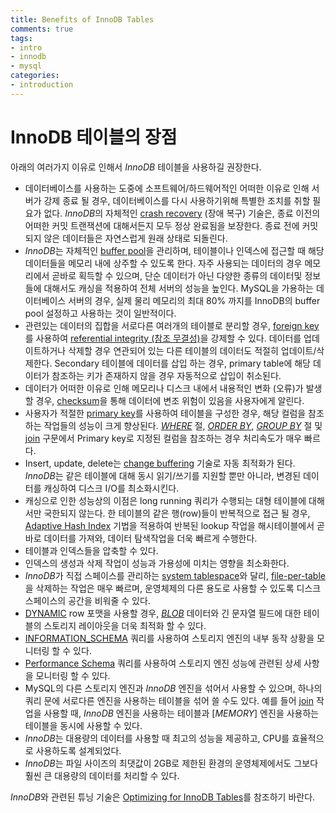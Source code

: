 ```yaml
---
title: Benefits of InnoDB Tables 
comments: true
tags:
- intro
- innodb
- mysql
categories:
- introduction
---
```


# InnoDB 테이블의 장점

아래의 여러가지 이유로 인해서 *InnoDB* 테이블을 사용하길 권장한다. 

- 데이터베이스를 사용하는 도중에 소프트웨어/하드웨어적인 어떠한 이유로 인해 서버가 강제 종료 될 경우, 데이터베이스를 다시 사용하기위해 특별한 조치를 취할 필요가 없다. *InnoDB*의 자체적인 [crash recovery] (장애 복구) 기술은, 종료 이전의 어떠한 커밋 트랜잭션에 대해서든지 모두 정상 완료됨을 보장한다. 종료 전에 커밋되지 않은 데이터들은 자연스럽게 원래 상태로 되돌린다.
- *InnoDB*는 자체적인 [buffer pool]을 관리하며, 테이블이나 인덱스에 접근할 때 해당 데이터들을 메모리 내에 상주할 수 있도록 한다. 자주 사용되는 데이터의 경우 메모리에서 곧바로 획득할 수 있으며, 단순 데이터가 아닌 다양한 종류의 데이터및 정보들에 대해서도 캐싱을 적용하여 전체 서버의 성능을 높인다. MySQL을 가용하는 데이터베이스 서버의 경우, 실제 물리 메모리의 최대 80% 까지를 InnoDB의 buffer pool 설정하고 사용하는 것이 일반적이다.
- 관련있는 데이터의 집합을 서로다른 여러개의 테이블로 분리할 경우, [foreign key]를 사용하여 [referential integrity (참조 무결성)][r-integrity]을 강제할 수 있다. 데이터를 업데이트하거나 삭제할 경우 연관되어 있는 다른 테이블의 데이터도 적절히 업데이트/삭제한다. Secondary 테이블에 데이터를 삽입 하는 경우, primary table에 해당 데이터가 참조하는 키가 존재하지 않을 경우 자동적으로 삽입이 취소된다.
- 데이터가 어떠한 이유로 인해 메모리나 디스크 내에서 내용적인 변화 (오류)가 발생할 경우, [checksum]을 통해 데이터에 변조 위험이 있음을 사용자에게 알린다.
- 사용자가 적절한 [primary key]를 사용하여 테이블을 구성한 경우, 해당 컬럼을 참조하는 작업들의 성능이 크게 향상된다. [*WHERE*][where] 절, [*ORDER BY*][where], [*GROUP BY*][where] 절 및 [join] 구문에서 Primary key로 지정된 컬럼을 참조하는 경우 처리속도가 매우 빠르다.
- Insert, update, delete는 [change buffering] 기술로 자동 최적화가 된다. *InnoDB*는 같은 테이블에 대해 동시 읽기/쓰기를 지원할 뿐만 아니라, 변경된 데이터를 캐싱하여 디스크 I/O를 최소화시킨다.
- 캐싱으로 인한 성능상의 이점은 long running 쿼리가 수행되는 대형 테이블에 대해서만 국한되지 않는다. 한 테이블의 같은 행(row)들이 반복적으로 접근 될 경우, [Adaptive Hash Index] 기법을 적용하여 반복된 lookup 작업을 해시테이블에서 곧바로 데이터를 가져와, 데이터 탐색작업을 더욱 빠르게 수행한다.
- 테이블과 인덱스들을 압축할 수 있다.
- 인덱스의 생성과 삭제 작업이 성능과 가용성에 미치는 영향을 최소화한다.
- *InnoDB*가 직접 스페이스를 관리하는 [system tablespace]와 달리, [file-per-table]을 삭제하는 작업은 매우 빠르며, 운영체제의 다른 용도로 사용할 수 있도록 디스크 스페이스의 공간을 비워줄 수 있다.
- [DYNAMIC][dynamic-link] row 포맷을 사용할 경우, [*BLOB*][blob-link] 데이터와 긴 문자열 필드에 대한 테이블의 스토리지 레이아웃을 더욱 최적화 할 수 있다.
- [INFORMATION_SCHEMA] 쿼리를 사용하여 스토리지 엔진의 내부 동작 상황을 모니터링 할 수 있다.
- [Performance Schema] 쿼리를 사용하여 스토리지 엔진 성능에 관련된 상세 사항을 모니터링 할 수 있다.
- MySQL의 다른 스토리지 엔진과 *InnoDB* 엔진을 섞어서 사용할 수 있으며, 하나의 쿼리 문에 서로다른 엔진을 사용하는 테이블을 섞어 쓸 수도 있다. 예를 들어 [join] 작업을 사용할 때, *InnoDB* 엔진을 사용하는 테이블과 [*MEMORY*] 엔진을 사용하는 테이블을 동시에 사용할 수 있다.
- *InnoDB*는 대용량의 데이터를 사용할 때 최고의 성능을 제공하고, CPU를 효율적으로 사용하도록 설계되었다.
- *InnoDB*는 파일 사이즈의 최댓값이 2GB로 제한된 환경의 운영체제에서도 그보다 훨씬 큰 대용량의 데이터를 처리할 수 있다.

*InnoDB*와 관련된 튜닝 기술은 [Optimizing for InnoDB Tables](https://dev.mysql.com/doc/refman/8.0/en/optimizing-innodb.html)를 참조하기 바란다.

[dynamic-link]: https://dev.mysql.com/doc/refman/8.0/en/glossary.html#glos_dynamic_row_format
[blob-link]: https://dev.mysql.com/doc/refman/8.0/en/blob.html
[INFORMATION_SCHEMA]: https://dev.mysql.com/doc/refman/8.0/en/glossary.html#glos_information_schema
[Performance Schema]: https://dev.mysql.com/doc/refman/8.0/en/glossary.html#glos_performance_schema
[join]: https://dev.mysql.com/doc/refman/8.0/en/glossary.html#glos_join
[MEMORY]: https://dev.mysql.com/doc/refman/8.0/en/memory-storage-engine.html
[file-per-table]: https://dev.mysql.com/doc/refman/8.0/en/glossary.html#glos_file_per_table
[system tablespace]: https://dev.mysql.com/doc/refman/8.0/en/glossary.html#glos_system_tablespace
[Adaptive Hash Index]: https://dev.mysql.com/doc/refman/8.0/en/glossary.html#glos_adaptive_hash_index
[crash recovery]: https://dev.mysql.com/doc/refman/8.0/en/glossary.html#glos_crash_recovery
[buffer pool]: https://dev.mysql.com/doc/refman/8.0/en/glossary.html#glos_buffer_pool
[foreign key]: https://dev.mysql.com/doc/refman/8.0/en/glossary.html#glos_foreign_key
[r-integrity]: https://dev.mysql.com/doc/refman/8.0/en/glossary.html#glos_referential_integrity
[checksum]: https://dev.mysql.com/doc/refman/8.0/en/glossary.html#glos_checksum
[primary key]: https://dev.mysql.com/doc/refman/8.0/en/glossary.html#glos_primary_key
[where]: https://dev.mysql.com/doc/refman/8.0/en/select.html
[change buffering]: https://dev.mysql.com/doc/refman/8.0/en/glossary.html#glos_change_buffering
